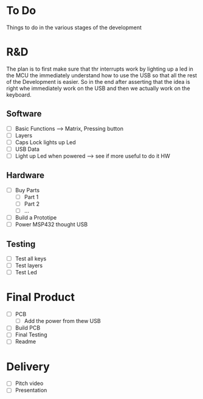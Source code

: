 # To Do
Things to do in the various stages of the development

# R&D
The plan is to first make sure that thr interrupts work by lighting up a led in the MCU the immediately understand how to use the USB so that all the rest of the Development is easier. So in the end after asserting that the idea is right whe immediately work on the USB and then we actually work on the keyboard.

## Software
- [ ] Basic Functions --> Matrix, Pressing button
- [ ] Layers
- [ ] Caps Lock lights up Led
- [ ] USB Data
- [ ] Light up Led when powered --> see if more useful to do it HW

## Hardware
- [ ] Buy Parts
    - [ ] Part 1
    - [ ] Part 2
    - [ ] ...
- [ ] Build a Prototipe
- [ ] Power MSP432 thought USB 

## Testing
- [ ] Test all keys
- [ ] Test layers
- [ ] Test Led

# Final Product
- [ ] PCB
    - [ ] Add the power from thew USB
- [ ] Build PCB
- [ ] Final Testing
- [ ] Readme

# Delivery
- [ ] Pitch video
- [ ] Presentation
